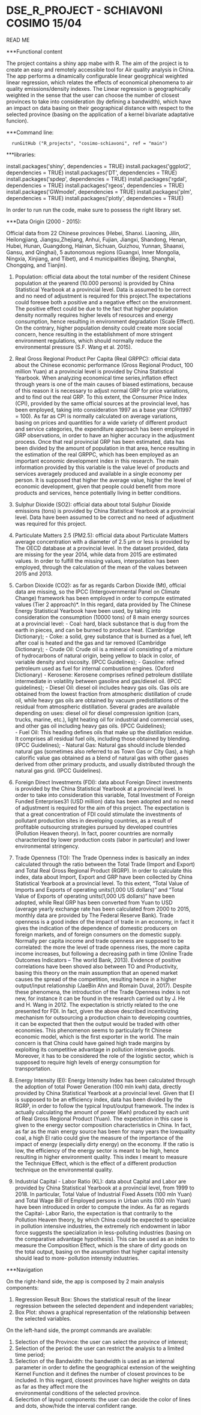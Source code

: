 # DSE_R_PROJECT - SCHIAVONI COSIMO 15/04
READ ME

***Functional content

The  project contains a shiny app mabe with R.
The aim of the project is to create an easy and remotely accessible tool for Air quality analysis in China.
The app performs a dinamically configurable linear geogrphical weighted linear regression, which relates the effects of economical phenomena to air quality emissions/density
indexes.
The Linear regression is geographically weighted in the sense that the user can choose the number of closest provinces to take into consideration (by defining a bandwidth),
which have an impact on data basing on their geographical distance with respect to the selected province (basing on the application of a kernel bivariate adaptative funcion).

***Command line:

      runGitHub ("R_projects", "cosimo-schiavoni", ref = "main")

***libraries:

install.packages('shiny', dependencies = TRUE)
install.packages('ggplot2', dependencies = TRUE)
install.packages('DT', dependencies = TRUE)
install.packages('spdep', dependencies = TRUE)
install.packages('rgdal', dependencies = TRUE)
install.packages('rgeos', dependencies = TRUE)
install.packages('GWmodel', dependencies = TRUE)
install.packages('plm', dependencies = TRUE)
install.packages('plotly', dependencies = TRUE)

In order to run run the code, make sure to possess the right library set.

***Data Origin (2000 - 2015):

Official data from 22 Chinese provinces (Hebei, Shanxi. Liaoning, Jilin, Heilongjiang, Jiangsu,Zhejiang, Anhui, Fujian, Jiangxi, Shandong, Henan, Hubei, Hunan, Guangdong,
Hainan, Sichuan, Guizhou, Yunnan, Shaanxi, Gansu, and Qinghai), 5 autonomous regions (Guangxi, Inner Mongolia, Ningxia, Xinjiang, and Tibet), and 4 municipalities 
(Beijing, Shanghai, Chongqing, and Tianjin).

1. Population: 
    official data about the total number of the resident Chinese population at the yearend (10.000 persons) is provided by China Statistical Yearbook at a provincial level.
    Data is assumed to be correct and no need of adjustment is required for this project.The expectations could foresee both a positive and a negative effect on the environment. 
    The positive effect could be due to the fact that higher population density normally requires higher levels of resources and energy consumption, hence resulting in 
    environment degradation (Scale Effect). On the contrary, higher population density could create more social concern, hence resulting in the establishment of more stringent
    environment regulations, which should normally reduce the environmental pressure (S.F. Wang et al. 2015).

2. Real Gross Regional Product Per Capita (Real GRPPC): 
      official data about the Chinese economic performance (Gross Regional Product, 100 million Yuan) at a provincial level is provided by China Statistical Yearbook. 
      When analyzing economical time series,inflation effect through years is one of the main causes of biased estimations, because of this reason it is necessary to 
      adjust normal GRP for price variations, and to find out the real GRP. To this extent, the Consumer Price Index (CPI), provided by the same official sources
      at the provincial level, has been employed, taking into consideration 1997 as a base year (CPI1997 = 100). 
      As far as CPI is normally calculated on average variations, basing on prices and quantities for a wide variety of different product and service categories, 
      the expenditure approach has been employed in GRP observations, in order to have an higher accuracy in the adjustment process. Once that real provincial GRP
      has been estimated, data has been divided by the amount of population in that area, hence resulting in the estimation of the real GRPPC, which has been employed 
      as an important economic development index in this research. The main information provided by this variable is the value level of products and services averagely 
      produced and available in a single economy per person. It is supposed that higher the average value, higher the level of economic development, given that people 
      could benefit from more products and services, hence potentially living in better conditions.

3. Sulphur Dioxide (SO2): 
      official data about total Sulphur Dioxide emissions (tons) is provided by China Statistical Yearbook at a provincial level. Data have been assumed to be correct and no 
      need of adjustment was required for this project.

4. Particulate Matters 2.5 (PM2.5): 
      official data about Particulate Matters average concentration with a diameter of 2.5 μm or less is provided by The OECD database 
      at a provincial level. In the dataset provided, data are missing for the year 2014, while data from 2015 are estimated values. In order to fulfill the missing values, 
      interpolation has been employed, through the calculation of the mean of the values between 2015 and 2013.
      
5. Carbon Dioxide (CO2): as far as regards Carbon Dioxide (Mt), official data are missing, so the IPCC (Intergovernmental Panel on Climate Change) framework has been employed
in order to compute estimated values (Tier 2 approach)*. In this regard, data provided by The Chinese Energy Statistical Yearbook have been used, by taking into consideration 
the consumption (10000 tons) of 8 main energy sources at a provincial level:
             - Coal: hard, black substance that is dug from the earth in pieces, and can be burned to produce heat. (Cambridge Dictionary);
             - Coke: a solid, grey substance that is burned as a fuel, left after coal is heated and the gas and tar removed (Cambridge Dictionary);
             - Crude Oil: Crude oil is a mineral oil consisting of a mixture of hydrocarbons of natural origin, being yellow to black in color, of variable density and 
                          viscosity. (IPCC Guidelines);
             - Gasoline: refined petroleum used as fuel for internal combustion engines. (Oxford Dictionary)
             - Kerosene: Kerosene comprises refined petroleum distillate intermediate in volatility between gasoline and gas/diesel oil. (IPCC guidelines);
             - Diesel Oil: diesel oil includes heavy gas oils. Gas oils are obtained from the lowest fraction from atmospheric distillation of crude oil, while heavy gas
                           oils are obtained by vacuum predistillations of the residual from atmospheric distillation. Several grades are available depending on uses: 
                           diesel oil for diesel compression ignition (cars, trucks, marine, etc.), light heating oil for industrial and commercial uses, and other gas 
                           oil including heavy gas oils. (IPCC Guidelines);                                       
             - Fuel Oil: This heading defines oils that make up the distillation residue. It comprises all residual fuel oils, including those obtained by blending. 
                         (IPCC Guidelines);
             - Natural Gas: Natural gas should include blended natural gas (sometimes also referred to as Town Gas or City Gas), a high calorific value gas obtained as a 
                            blend of natural gas with other gases derived from other primary products, and usually distributed through the natural gas grid. (IPCC Guidelines).

6. Foreign Direct Investments (FDI): 
      data about Foreign Direct investments is provided by the China Statistical Yearbook at a provincial level. In order to take into consideration this variable, Total
      Investment of Foreign Funded Enterprises31 (USD million) data has been adopted and no need of adjustment is required for the aim of this project. The expectation is that 
      a great concentration of FDI could stimulate the investments of pollutant production sites in developing countries, as a result of profitable outsourcing strategies 
      pursued by developed countries (Pollution Heaven theory). In fact, poorer countries are normally characterized by lower production costs (labor in particular) and 
      lower environmental stringency.

7. Trade Openness (TO): 
      The Trade Openness index is basically an index calculated through the ratio between the Total Trade (Import and Export) and Total Real Gross Regional Product (RGRP). 
      In order to calculate this index, data about Import, Export and GRP have been collected by China Statistical Yearbook at a provincial level. To this extent, “Total Value
      of Imports and Exports of operating units(1,000 US dollars)” and “Total Value of Exports of operating units(1,000 US dollars)” have been adopted, while Real GRP has
      been converted from Yuan to USD (average yearly exchange rate has been calculated from 2000 to 2015, monthly data are provided by The Federal Reserve Bank). Trade openness
      is a good index of the impact of trade in an economy, in fact it gives the indication of the dependence of domestic producers on foreign markets, and of foreign consumers
      on the domestic supply. Normally per capita income and trade openness are supposed to be correlated: the more the level of trade openness rises, the more capita income 
      increases, but following a decreasing path in time (Online Trade Outcomes Indicators – The world Bank, 2013). Evidence of positive correlations have been shoved also
      between TO and Productivity, basing this theory on the main assumption that an opened market causes the spread of the competition, resulting hence in a higher output/input
      relationship (JaeBin Ahn and Romain Duval, 2017). Despite these phenomena, the introduction of the Trade Openness index is not new, for instance it can be found in the
      research carried out by J. He and H. Wang in 2012. The expectation is strictly related to the one presented for FDI. In fact, given the above described incentivizing 
      mechanism for outsourcing a production chain to developing countries, it can be expected that then the output would be traded with other economies. This phenomenon seems
      to particularly fit Chinese economic model, which is the first exporter in the world. The main concern is that China could have gained high trade margins by exploiting 
      its competitive advantage in pollution intensive goods. Moreover, it has to be considered the role of the logistic sector, which is supposed to require high levels of 
      energy consumption for transportation.
      
8. Energy Intensity (EI): 
      Energy Intensity Index has been calculated through the adoption of total Power Generation (100 mln kwh) data, directly provided by China Statistical Yearbook at a
      provincial level. Given that EI is supposed to be an efficiency index, data has been divided by the RGRP, in order to follow the typical Input/output framework. The index
      is actually calculating the amount of power (Kwh) produced by each unit of Real Gross Regional Product (Yuan). The expectation in this case is given to the energy sector 
      composition characteristics in China. In fact, as far as the main energy source has been for many years the lowquality coal, a high EI ratio could give the measure of the
      importance of the impact of energy (especially dirty energy) on the economy. If the ratio is low, the efficiency of the energy sector is meant to be high, hence resulting
      in higher environment quality. This index I meant to measure the Technique Effect, which is the effect of a different production technique on the environmental quality.

9. Industrial Capital - Labor Ratio (KL): 
      data about Capital and Labor are provided by China Statistical Yearbook at a provincial level, from 1999 to 2018. In particular, Total Value of Industrial Fixed Assets 
      (100 mln Yuan) and Total Wage Bill of Employed persons in Urban units (100 mln Yuan) have been introduced in order to compute the index. As far as regards the Capital-
      Labor Rario, the expectation is that contrarily to the Pollution Heaven theory, by which China could be expected to specialize in pollution intensive industries, the 
      extremely rich endowment in labor force suggests the specialization in less-polluting industries (basing on the comparative advantage hypothesis). This can be used as an 
      index to measure the Composition Effect, which is the share of dirty goods on the total output, basing on the assumption that higher capital intensity should lead to more-
      pollution intensity industries.

***Navigation

On the right-hand side, the app is composed by 2 main analysis components:
1. Regression Result Box: Shows the statistical result of the linear regression between the selected dependent and independent variables;
2. Box Plot: shows a graphical representation of the relationship between the selected variables.

On the left-hand side, the prompt commands are available:
1. Selection of the Province: the user can select the province of interest;
2. Selection of the period: the user can restrict the analysis to a limited time period;
3. Selection of the Bandwidth: the bandwidth is used as an internal parameter in order to define the geographical extension of the weighting Kernel Function and it defines the                                  number of closest provinces to be included. In this regard, closest provinces have higher weights on data as far as they affect more the           
                               environmental conditions of the selected province.
4. Selecrtion of layout components: the user can decide the color of lines and dots, show/hide the interval confident range.

